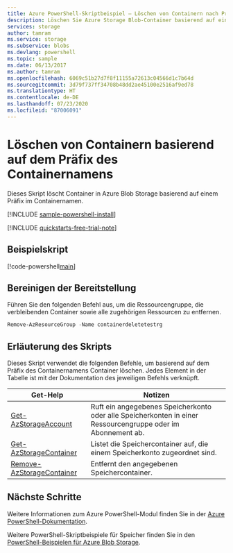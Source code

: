 ```yaml
---
title: Azure PowerShell-Skriptbeispiel – Löschen von Containern nach Präfix | Microsoft-Dokumentation
description: Löschen Sie Azure Storage Blob-Container basierend auf einem Präfix des Containernamens.
services: storage
author: tamram
ms.service: storage
ms.subservice: blobs
ms.devlang: powershell
ms.topic: sample
ms.date: 06/13/2017
ms.author: tamram
ms.openlocfilehash: 6069c51b27d7f8f11155a72613c04566d1c7b64d
ms.sourcegitcommit: 3d79f737ff34708b48dd2ae45100e2516af9ed78
ms.translationtype: HT
ms.contentlocale: de-DE
ms.lasthandoff: 07/23/2020
ms.locfileid: "87006091"
---
```

# <a name="delete-containers-based-on-container-name-prefix"></a>Löschen von Containern basierend auf dem Präfix des Containernamens

Dieses Skript löscht Container in Azure Blob Storage basierend auf einem Präfix im Containernamen.

[!INCLUDE [sample-powershell-install](../../../includes/sample-powershell-install-no-ssh-az.md)]

[!INCLUDE [quickstarts-free-trial-note](../../../includes/quickstarts-free-trial-note.md)]

## <a name="sample-script"></a>Beispielskript

[!code-powershell[main](../../../powershell_scripts/storage/delete-containers-by-prefix/delete-containers-by-prefix.ps1 "Delete containers by prefix")]

## <a name="clean-up-deployment"></a>Bereinigen der Bereitstellung

Führen Sie den folgenden Befehl aus, um die Ressourcengruppe, die verbleibenden Container sowie alle zugehörigen Ressourcen zu entfernen.

```powershell
Remove-AzResourceGroup -Name containerdeletetestrg
```

## <a name="script-explanation"></a>Erläuterung des Skripts

Dieses Skript verwendet die folgenden Befehle, um basierend auf dem Präfix des Containernamens Container löschen. Jedes Element in der Tabelle ist mit der Dokumentation des jeweiligen Befehls verknüpft.

| Get-Help | Notizen |
|---|---|
| [Get-AzStorageAccount](/powershell/module/az.storage/get-azstorageaccount) | Ruft ein angegebenes Speicherkonto oder alle Speicherkonten in einer Ressourcengruppe oder im Abonnement ab. |
| [Get-AzStorageContainer](/powershell/module/az.storage/Get-AzStorageContainer) | Listet die Speichercontainer auf, die einem Speicherkonto zugeordnet sind. |
| [Remove-AzStorageContainer](/powershell/module/az.storage/Remove-AzStorageContainer) | Entfernt den angegebenen Speichercontainer. |

## <a name="next-steps"></a>Nächste Schritte

Weitere Informationen zum Azure PowerShell-Modul finden Sie in der [Azure PowerShell-Dokumentation](/powershell/azure/).

Weitere PowerShell-Skriptbeispiele für Speicher finden Sie in den [PowerShell-Beispielen für Azure Blob Storage](../blobs/storage-samples-blobs-powershell.md).
